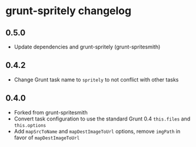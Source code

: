 # grunt-spritely changelog
## 0.5.0
- Update dependencies and grunt-spritely (grunt-spritesmith)

## 0.4.2
- Change Grunt task name to `spritely` to not conflict with other tasks

## 0.4.0
- Forked from grunt-spritesmith
- Convert task configuration to use the standard Grunt 0.4 `this.files` and `this.options`
- Add `mapSrcToName` and `mapDestImageToUrl` options, remove `imgPath` in favor of `mapDestImageToUrl`
